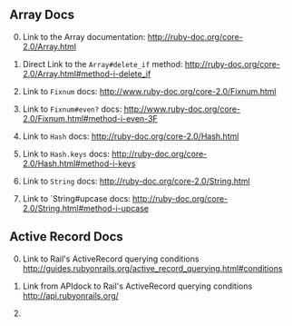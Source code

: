 ## Array Docs

0) Link to the Array documentation:
http://ruby-doc.org/core-2.0/Array.html

1) Direct Link to the `Array#delete_if` method:
http://ruby-doc.org/core-2.0/Array.html#method-i-delete_if

2) Link to `Fixnum` docs:
http://www.ruby-doc.org/core-2.0/Fixnum.html

3) Link to `Fixnum#even?` docs:
http://www.ruby-doc.org/core-2.0/Fixnum.html#method-i-even-3F

4) Link to `Hash` docs:
http://ruby-doc.org/core-2.0/Hash.html

5) Link to `Hash.keys` docs:
http://ruby-doc.org/core-2.0/Hash.html#method-i-keys

6) Link to `String` docs:
http://ruby-doc.org/core-2.0/String.html

7) Link to `String#upcase docs:
http://ruby-doc.org/core-2.0/String.html#method-i-upcase


## Active Record Docs


0) Link to Rail's ActiveRecord querying conditions 
http://guides.rubyonrails.org/active_record_querying.html#conditions

1) Link from APIdock to Rail's ActiveRecord querying conditions
http://api.rubyonrails.org/  

2) 